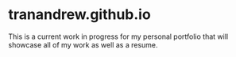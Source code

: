 # tranandrew.github.io

This is a current work in progress for my personal portfolio that will showcase all of my work as well as a resume.
